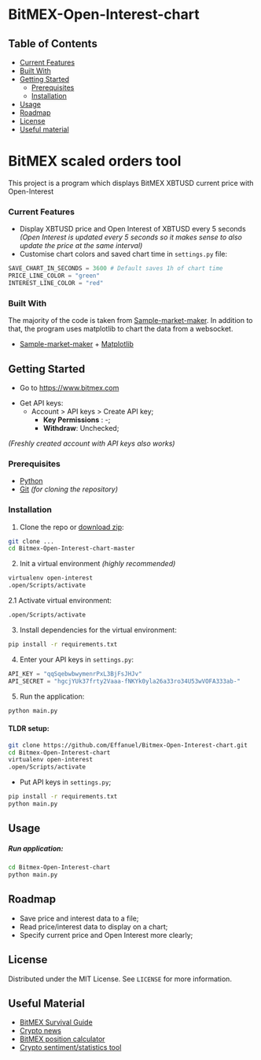 # BitMEX-Open-Interest-chart

## Table of Contents

- [Current Features](#current-features)
- [Built With](#built-with)
- [Getting Started](#getting-started)
  - [Prerequisites](#prerequisites)
  - [Installation](#installation)
- [Usage](#usage)
- [Roadmap](#roadmap)
- [License](#license)
- [Useful material](#useful-material)

# BitMEX scaled orders tool

This project is a program which displays BitMEX XBTUSD current price with Open-Interest

### Current Features

- Display XBTUSD price and Open Interest of XBTUSD every 5 seconds *(Open Interest is updated every 5 seconds so it makes sense to also update the price at the same interval)*
- Customise chart colors and saved chart time in `settings.py` file:

```python
SAVE_CHART_IN_SECONDS = 3600 # Default saves 1h of chart time
PRICE_LINE_COLOR = "green"
INTEREST_LINE_COLOR = "red"
```

### Built With

The majority of the code is taken from [Sample-market-maker](https://github.com/BitMEX/sample-market-maker). In addition to that, the program uses matplotlib to chart the data from a websocket.

- [Sample-market-maker](https://github.com/BitMEX/sample-market-maker) + [Matplotlib](https://matplotlib.org/)


<!-- GETTING STARTED -->

## Getting Started

- Go to https://www.bitmex.com
* Get API keys:
  - Account > API keys > Create API key;
    - **Key Permissions** : -;
    - **Withdraw**: Unchecked;

*(Freshly created account with API keys also works)*

### Prerequisites

- [Python](https://www.python.org/downloads/)
- [Git](https://git-scm.com/downloads) _(for cloning the repository)_

### Installation

1. Clone the repo or [download zip]():

```sh
git clone ...
cd Bitmex-Open-Interest-chart-master
```

2. Init a virtual environment _(highly recommended)_
```sh
virtualenv open-interest
.open/Scripts/activate
```

2.1 Activate virtual environment:
```sh
.open/Scripts/activate
```

3. Install dependencies for the virtual environment:
```sh
pip install -r requirements.txt
```


4. Enter your API keys in `settings.py`:

```python
API_KEY = "qqSqebwbwymenrPxL3BjFsJHJv"
API_SECRET = "hgcjYUk37frty2Vaaa-fNKYk0yla26a33ro34U53wVOFA333ab-"
```

5. Run the application:

```sh
python main.py
```

<!-- USAGE EXAMPLES -->

#### TLDR setup:

```sh
git clone https://github.com/Effanuel/Bitmex-Open-Interest-chart.git
cd Bitmex-Open-Interest-chart
virtualenv open-interest
.open/Scripts/activate
```

- Put API keys in `settings.py`;

```sh
pip install -r requirements.txt
python main.py
```

## Usage

##### Run application:

```sh
cd Bitmex-Open-Interest-chart
python main.py
```


## Roadmap

- Save price and interest data to a file;
- Read price/interest data to display on a chart;
- Specify current price and Open Interest more clearly;

<!-- LICENSE -->

## License

Distributed under the MIT License. See `LICENSE` for more information.

<!-- USEFUL METERIAL -->

## Useful Material

- [BitMEX Survival Guide](https://www.crypto-simplified.com/wp-content/uploads/2018/09/BitMEX-Survival-Guide-v1.5.pdf)
- [Crypto news](https://cointelegraph.com/)
- [BitMEX position calculator](https://blockchainwhispers.com/bitmex-position-calculator/)
- [Crypto sentiment/statistics tool](https://thetie.io/)


